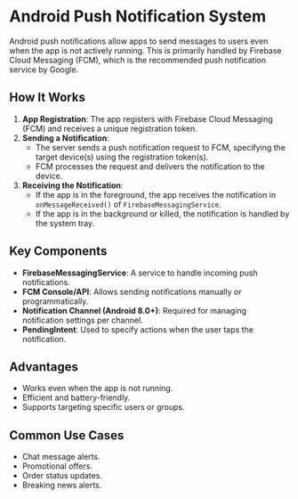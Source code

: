 # Android Push Notification System

Android push notifications allow apps to send messages to users even when the app is not actively running. This is primarily handled by Firebase Cloud Messaging (FCM), which is the recommended push notification service by Google.

## How It Works

1. **App Registration**: The app registers with Firebase Cloud Messaging (FCM) and receives a unique registration token.
2. **Sending a Notification**:
   - The server sends a push notification request to FCM, specifying the target device(s) using the registration token(s).
   - FCM processes the request and delivers the notification to the device.
3. **Receiving the Notification**:
   - If the app is in the foreground, the app receives the notification in `onMessageReceived()` of `FirebaseMessagingService`.
   - If the app is in the background or killed, the notification is handled by the system tray.

## Key Components

- **FirebaseMessagingService**: A service to handle incoming push notifications.
- **FCM Console/API**: Allows sending notifications manually or programmatically.
- **Notification Channel (Android 8.0+)**: Required for managing notification settings per channel.
- **PendingIntent**: Used to specify actions when the user taps the notification.

## Advantages

- Works even when the app is not running.
- Efficient and battery-friendly.
- Supports targeting specific users or groups.

## Common Use Cases

- Chat message alerts.
- Promotional offers.
- Order status updates.
- Breaking news alerts.
